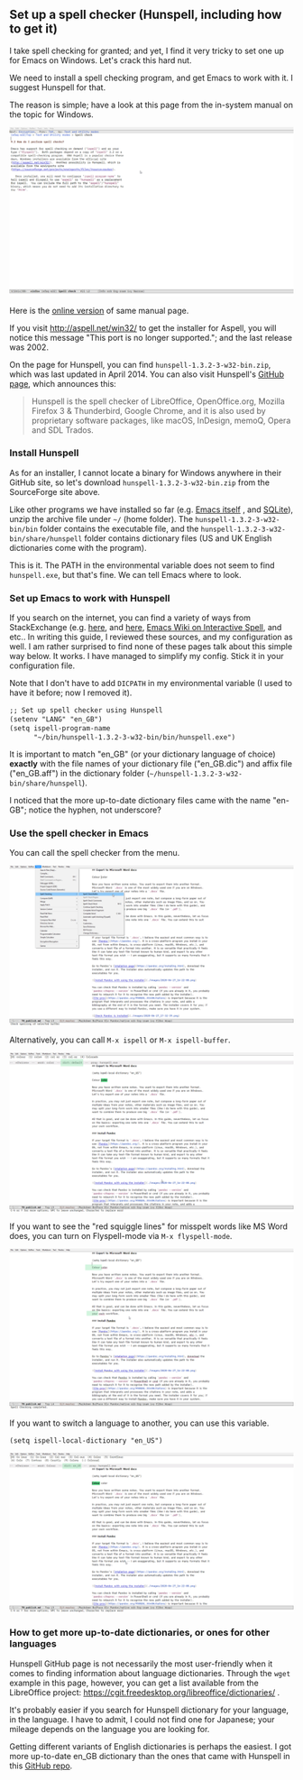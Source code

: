 ## Set up a spell checker (Hunspell, including how to get it)

I take spell checking for granted; and yet, I find it very tricky to set one up for Emacs on Windows. Let's crack this hard nut. 

We need to install a spell checking program, and get Emacs to work with it. I suggest Hunspell for that.

The reason is simple; have a look at this page from the in-system manual on the topic for Windows. 

![Read in-system manual for spell checkers on Windows](./images/2020-06-28_19-07-07.png)

Here is the [online version](https://www.gnu.org/software/emacs/manual/html_node/efaq-w32/Spell-check.html) of same manual page.

If you visit http://aspell.net/win32/ to get the installer for Aspell, you will notice this message "This port is no longer supported."; and the last release was 2002. 

On the page for Hunspell, you can find `hunspell-1.3.2-3-w32-bin.zip`, which was last updated in April 2014. You can also visit Hunspell's [GitHub page](https://hunspell.github.io/), which announces this: 

> Hunspell is the spell checker of LibreOffice, OpenOffice.org, Mozilla Firefox 3 & Thunderbird, Google Chrome, and it is also used by proprietary software packages, like macOS, InDesign, memoQ, Opera and SDL Trados.

### Install Hunspell

As for an installer, I cannot locate a binary for Windows anywhere in their GitHub site, so let's download `hunspell-1.3.2-3-w32-bin.zip` from the SourceForge site above.

Like other programs we have installed so far (e.g. [Emacs itself](./10.Get-Emacs.md) , and [SQLite](./30.Set-up-Org-roam.md)), unzip the archive file under `~/` (home folder). The `hunspell-1.3.2-3-w32-bin/bin` folder contains the executable file, and the `hunspell-1.3.2-3-w32-bin/share/hunspell` folder contains dictionary files (US and UK English dictionaries come with the program). 

This is it. The PATH in the environmental variable does not seem to find `hunspell.exe`, but that's fine. We can tell Emacs where to look. 

### Set up Emacs to work with Hunspell

If you search on the internet, you can find a variety of ways from StackExchange (e.g. [here](https://emacs.stackexchange.com/questions/30008/hunspell-flyspell-and-emacs-on-windows), and [here](https://emacs.stackexchange.com/questions/19982/hunspell-error-in-emacs), [Emacs Wiki on Interactive Spell](https://www.emacswiki.org/emacs/InteractiveSpell#toc4), and etc.. In writing this guide, I reviewed these sources, and my configuration as well. I am rather surprised to find none of these pages talk about this simple way below. It works. I have managed to simplify my config. Stick it in your configuration file.

Note that I don't have to add `DICPATH` in my environmental variable (I used to have it before; now I removed it).

```
;; Set up spell checker using Hunspell
(setenv "LANG" "en_GB")
(setq ispell-program-name
      "~/bin/hunspell-1.3.2-3-w32-bin/bin/hunspell.exe")
```

It is important to match "en_GB" (or your dictionary language of choice) **exactly** with the file names of your dictionary file ("en\_GB.dic") and affix file ("en\_GB.aff") in the dictionary folder (`~/hunspell-1.3.2-3-w32-bin/share/hunspell`). 

I noticed that the more up-to-date dictionary files came with the name "en-GB"; notice the hyphen, not underscore?

### Use the spell checker in Emacs

You can call the spell checker from the menu.

![Use spell checker from the menu](./images/2020-06-28_19-02-53.png)

Alternatively, you can call `M-x ispell` or `M-x ispell-buffer`. 

![Call ispell to run a spell check ](./images/2020-06-28_19-49-34.png)

If you want to see the "red squiggle lines" for misspelt words like MS Word does, you can turn on Flyspell-mode via `M-x flyspell-mode`.

![Show the squiggles under the misspelt words like Word](./images/2020-06-28_19-52-43.png)

If you want to switch a language to another, you can use this variable.

```
(setq ispell-local-dictionary "en_US")
```

![Switch the spell checking language to en\_Us](./images/2020-06-28_19-50-09.png)


### How to get more up-to-date dictionaries, or ones for other languages

Hunspell GitHub page is not necessarily the most user-friendly when it comes to finding information about language dictionaries. Through the `wget` example in this page, however, you can get a list available from the LibreOffice project: https://cgit.freedesktop.org/libreoffice/dictionaries/ .

It's probably easier if you search for Hunspell dictionary for your language, in the language. I have to admit, I could not find one for Japanese; your mileage depends on the language you are looking for.

Getting different variants of English dictionaries is perhaps the easiest. I got more up-to-date en\_GB dictionary than the ones that came with Hunspell in this [GitHub repo](https://github.com/marcoagpinto/aoo-mozilla-en-dict).
